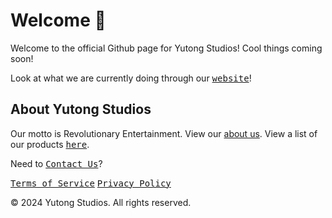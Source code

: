 # Welcome 👋
Welcome to the official Github page for Yutong Studios! Cool things coming soon!

Look at what we are currently doing through our <kbd>[website](https://yutongstudios.com)</kbd>!

## About Yutong Studios
Our motto is Revolutionary Entertainment.
View our </kbd>[about us](https://yutongstudios.com/about)</kbd>.
View a list of our products <kbd>[here](https://yutongstudios.com/products)</kbd>.

Need to <kbd>[Contact Us](https://yutongstudios.com/contact)</kbd>?

<kbd>[Terms of Service](https://yutongstudios.com/terms-of-service)</kbd> <kbd>[Privacy Policy](https://yutongstudios.com/privacy-policy)</kbd>

© 2024 Yutong Studios. All rights reserved.
<!--

**Here are some ideas to get you started:**

🙋‍♀️ A short introduction - what is your organization all about?
🌈 Contribution guidelines - how can the community get involved?
👩‍💻 Useful resources - where can the community find your docs? Is there anything else the community should know?
🍿 Fun facts - what does your team eat for breakfast?
🧙 Remember, you can do mighty things with the power of [Markdown](https://docs.github.com/github/writing-on-github/getting-started-with-writing-and-formatting-on-github/basic-writing-and-formatting-syntax)
-->
